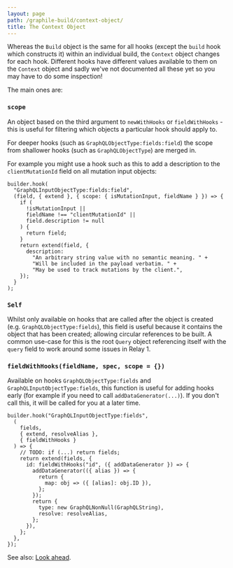 ```yaml
---
layout: page
path: /graphile-build/context-object/
title: The Context Object
---
```


Whereas the `Build` object is the same for all hooks (except the `build` hook
which constructs it) within an individual build, the `Context` object changes for
each hook. Different hooks have different values available to them on the `Context`
object and sadly we've not documented all these yet so you may have to do some
inspection!

The main ones are:

### `scope`

An object based on the third argument to `newWithHooks` or `fieldWithHooks` -
this is useful for filtering which objects a particular hook should apply to.

For deeper hooks (such as `GraphQLObjectType:fields:field`) the scope from
shallower hooks (such as `GraphQLObjectType`) are merged in.

For example you might use a hook such as this to add a description to the
`clientMutationId` field on all mutation input objects:

```js{5,7-11}
builder.hook(
  "GraphQLInputObjectType:fields:field",
  (field, { extend }, { scope: { isMutationInput, fieldName } }) => {
    if (
      !isMutationInput ||
      fieldName !== "clientMutationId" ||
      field.description != null
    ) {
      return field;
    }
    return extend(field, {
      description:
        "An arbitrary string value with no semantic meaning. " +
        "Will be included in the payload verbatim. " +
        "May be used to track mutations by the client.",
    });
  }
);
```

### `Self`

Whilst only available on hooks that are called after the object is created
(e.g. `GraphQLObjectType:fields`), this field is useful because it contains the
object that has been created; allowing circular references to be built. A
common use-case for this is the root `Query` object referencing itself with the
`query` field to work around some issues in Relay 1.

### `fieldWithHooks(fieldName, spec, scope = {})`

Available on hooks `GraphQLObjectType:fields` and
`GraphQLInputObjectType:fields`, this function is useful for adding hooks early
(for example if you need to call `addDataGenerator(...)`). If you don't call
this, it will be called for you at a later time.

```js{5,9-19}
builder.hook("GraphQLInputObjectType:fields",
  (
    fields,
    { extend, resolveAlias },
    { fieldWithHooks }
  ) => {
    // TODO: if (...) return fields;
    return extend(fields, {
      id: fieldWithHooks("id", ({ addDataGenerator }) => {
        addDataGenerator(({ alias }) => {
          return {
            map: obj => ({ [alias]: obj.ID }),
          };
        });
        return {
          type: new GraphQLNonNull(GraphQLString),
          resolve: resolveAlias,
        };
      }),
    };
  },
});
```

See also: [Look ahead](/graphile-build/look-ahead/#when-creating-an-individual-field).

<!-- TODO: add more context properties -->
